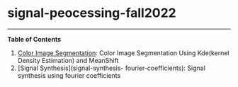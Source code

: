 # signal-peocessing-fall2022
----


**Table of Contents**

1. [Color Image Segmentation](image-segmentation-kde-meanshift): Color Image Segmentation Using Kde(kernel Density Estimation) and MeanShift
2. [Signal Synthesis](signal-synthesis- fourier-coefficients): Signal synthesis using fourier coefficients




